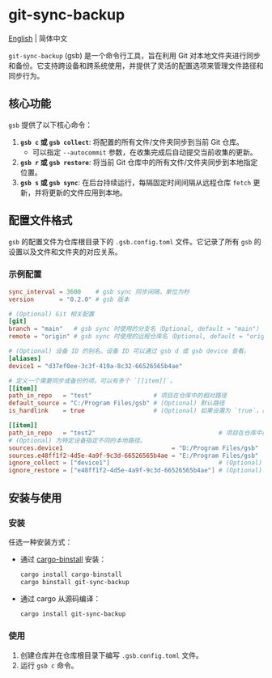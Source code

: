 # git-sync-backup

[English](./README.md) | 简体中文

`git-sync-backup` (gsb) 是一个命令行工具，旨在利用 Git 对本地文件夹进行同步和备份。它支持跨设备和跨系统使用，并提供了灵活的配置选项来管理文件路径和同步行为。

## 核心功能

`gsb` 提供了以下核心命令：

1.  **`gsb c` 或 `gsb collect`**: 将配置的所有文件/文件夹同步到当前 Git 仓库。
    - 可以指定 `--autocommit` 参数，在收集完成后自动提交当前收集的更新。
2.  **`gsb r` 或 `gsb restore`**: 将当前 Git 仓库中的所有文件/文件夹同步到本地指定位置。
3.  **`gsb s` 或 `gsb sync`**: 在后台持续运行，每隔固定时间间隔从远程仓库 `fetch` 更新，并将更新的文件应用到本地。

## 配置文件格式

`gsb` 的配置文件为仓库根目录下的 `.gsb.config.toml` 文件。它记录了所有 `gsb` 的设置以及文件和文件夹的对应关系。

### 示例配置

```toml
sync_interval = 3600    # gsb sync 同步间隔，单位为秒
version       = "0.2.0" # gsb 版本

# (Optional) Git 相关配置
[git]
branch = "main"   # gsb sync 时使用的分支名（Optional, default = "main"）
remote = "origin" # gsb sync 时使用的远程仓库名（Optional, default = "origin"）

# (Optional) 设备 ID 的别名。设备 ID 可以通过 gsb d 或 gsb device 查看。
[aliases]
device1 = "d37ef0ee-3c3f-419a-8c32-66526565b4ae"

# 定义一个需要同步或备份的项。可以有多个 `[[item]]`。
[[item]]
path_in_repo   = "test"                 # 项目在仓库中的相对路径
default_source = "C:/Program Files/gsb" # (Optional) 默认路径
is_hardlink    = true                   # (Optional) 如果设置为 `true`，则表示仓库中的文件与 `path` 位置是硬链接。在 `collect` 和 `restore` 时不会处理这些文件。不可对文件夹使用。

[[item]]
path_in_repo   = "test2"                                  # 项目在仓库中的相对路径
# (Optional) 为特定设备指定不同的本地路径。
sources.device1                              = "D:/Program Files/gsb"
sources.e48ff1f2-4d5e-4a9f-9c3d-66526565b4ae = "E:/Program Files/gsb"
ignore_collect = ["device1"]                              # (Optional) 当前 item 不需要执行 `collect` 操作的设备
ignore_restore = ["e48ff1f2-4d5e-4a9f-9c3d-66526565b4ae"] # (Optional) 当前 item 不需要执行 `restore` 操作的设备
```

## 安装与使用

### 安装

任选一种安装方式：

- 通过 [cargo-binstall](https://github.com/cargo-bins/cargo-binstall) 安装：
  ```bash
  cargo install cargo-binstall
  cargo binstall git-sync-backup
  ```
- 通过 cargo 从源码编译：
  ```bash
  cargo install git-sync-backup
  ```

### 使用

1. 创建仓库并在仓库根目录下编写 `.gsb.config.toml` 文件。
2. 运行 `gsb c` 命令。
